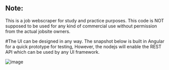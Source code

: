 ## Note:
This is a job webscraper for study and practice purposes. 
This code is NOT supposed to be used for any kind of commercial use without permission from the actual jobsite owners.

#The UI can be designed in any way. The snapshot below is built in Angular for a quick prototype for testing, However, the nodejs will enable the REST API which can be used by any UI framework.

![image](https://user-images.githubusercontent.com/48054120/150964250-c58c26f4-a687-46fd-bf9c-c73b8680b93b.png)
